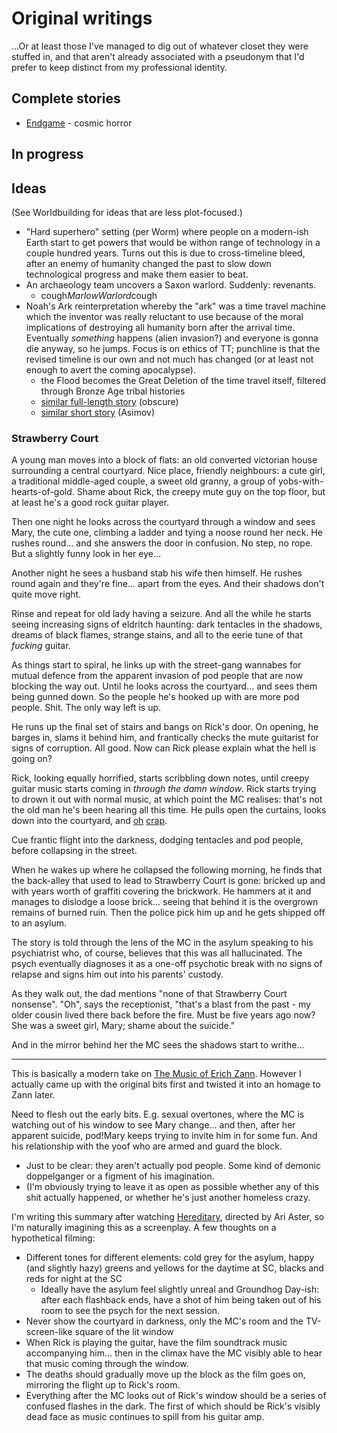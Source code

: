 # Original writings

...Or at least those I've managed to dig out of whatever closet they were stuffed in, and that aren't already associated with a pseudonym that I'd prefer to keep distinct from my professional identity.

## Complete stories

- [Endgame](Endgame.md) - cosmic horror

## In progress

## Ideas

(See Worldbuilding for ideas that are less plot-focused.)

- "Hard superhero" setting (per Worm) where people on a modern-ish Earth start to get powers that would be withon range of technology in a couple hundred years. Turns out this is due to cross-timeline bleed, after an enemy of humanity changed the past to slow down technological progress and make them easier to beat.
- An archaeology team uncovers a Saxon warlord. Suddenly: revenants.
  - cough*MarlowWarlord*cough
- Noah's Ark reinterpretation whereby the "ark" was a time travel machine which the inventor was really reluctant to use because of the moral implications of destroying all humanity born after the arrival time. Eventually *something* happens (alien invasion?) and everyone is gonna die anyway, so he jumps. Focus is on ethics of TT; punchline is that the revised timeline is our own and not much has changed (or at least not enough to avert the coming apocalypse).
  - the Flood becomes the Great Deletion of the time travel itself, filtered through Bronze Age tribal histories
  - [similar full-length story](https://www.goodreads.com/book/show/31936622-the-coming-of-noah-s-2nd-ark) (obscure)
  - [similar short story](https://en.m.wikipedia.org/wiki/The_Red_Queen%27s_Race) (Asimov)

### Strawberry Court

A young man moves into a block of flats: an old converted victorian house surrounding a central courtyard. Nice place, friendly neighbours: a cute girl, a traditional middle-aged couple, a sweet old granny, a group of yobs-with-hearts-of-gold. Shame about Rick, the creepy mute guy on the top floor, but at least he's a good rock guitar player.

Then one night he looks across the courtyard through a window and sees Mary, the cute one, climbing a ladder and tying a noose round her neck. He rushes round... and she answers the door in confusion. No step, no rope. But a slightly funny look in her eye...

Another night he sees a husband stab his wife then himself. He rushes round again and they're fine... apart from the eyes. And their shadows don't quite move right.

Rinse and repeat for old lady having a seizure. And all the while he starts seeing increasing signs of eldritch haunting: dark tentacles in the shadows, dreams of black flames, strange stains, and all to the eerie tune of that *fucking* guitar.

As things start to spiral, he links up with the street-gang wannabes for mutual defence from the apparent invasion of pod people that are now blocking the way out. Until he looks across the courtyard... and sees them being gunned down. So the people he's hooked up with are more pod people. Shit. The only way left is up.

He runs up the final set of stairs and bangs on Rick's door. On opening, he barges in, slams it behind him, and frantically checks the mute guitarist for signs of corruption. All good. Now can Rick please explain what the hell is going on?

Rick, looking equally horrified, starts scribbling down notes, until creepy guitar music starts coming in *through the damn window*. Rick starts trying to drown it out with normal music, at which point the MC realises: that's not the old man he's been hearing all this time. He pulls open the curtains, looks down into the courtyard, and [oh](https://giphy.com/gifs/the-lord-of-rings-return-king-10wgT5PDnOwMQE) [crap](https://tenor.com/view/jack-sparrow-kraken-pirates-of-the-caribbean-gif-14820358).

Cue frantic flight into the darkness, dodging tentacles and pod people,  before collapsing in the street.

When he wakes up where he collapsed the following morning, he finds that the back-alley that used to lead to Strawberry Court is gone: bricked up and with years worth of graffiti covering the brickwork. He hammers at it and manages to dislodge a loose brick... seeing that behind it is the overgrown remains of burned ruin. Then the police pick him up and he gets shipped off to an asylum.

The story is told through the lens of the MC in the asylum speaking to his psychiatrist who, of course, believes that this was all hallucinated. The psych eventually diagnoses it as a one-off psychotic break with no signs of relapse and signs him out into his parents' custody.

As they walk out, the dad mentions "none of that Strawberry Court nonsense". "Oh", says the receptionist, "that's a blast from the past - my older cousin lived there back before the fire. Must be five years ago now? She was a sweet girl, Mary; shame about the suicide."

And in the mirror behind her the MC sees the shadows start to writhe...

----

This is basically a modern take on [The Music of Erich Zann](http://dagonbytes.com/thelibrary/lovecraft/themusicoferichzann.htm). However I actually came up with the original bits first and twisted it into an homage to Zann later.

Need to flesh out the early bits. E.g. sexual overtones, where the MC is watching out of his window to see Mary change... and then, after her apparent suicide, pod!Mary keeps trying to invite him in for some fun. And his relationship with the yoof who are armed and guard the block.
- Just to be clear: they aren't actually pod people. Some kind of demonic doppelganger or a figment of his imagination.
- (I'm obviously trying to leave it as open as possible whether any of this shit actually happened, or whether he's just another homeless crazy.

I'm writing this summary after watching [Hereditary](https://m.imdb.com/title/tt7784604/), directed by Ari Aster, so I'm naturally imagining this as a screenplay. A few thoughts on a hypothetical filming:
- Different tones for different elements: cold grey for the asylum, happy (and slightly hazy) greens and yellows for the daytime at SC, blacks and reds for night at the SC
  - Ideally have the asylum feel slightly unreal and Groundhog Day-ish: after each flashback ends, have a shot of him being taken out of his room to see the psych for the next session.
- Never show the courtyard in darkness, only the MC's room and the TV-screen-like square of the lit window
- When Rick is playing the guitar, have the film soundtrack music accompanying him... then in the climax have the MC visibly able to hear that music coming through the window.
- The deaths should gradually move up the block as the film goes on, mirroring the flight up to Rick's room.
- Everything after the MC looks out of Rick's window should be a series of confused flashes in the dark. The first of which should be Rick's visibly dead face as music continues to spill from his guitar amp. 
